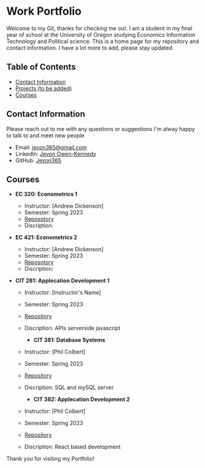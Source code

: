 # Work Portfolio

Welcome to my Git, thanks for checking me out. I am a student in my final year of school at the University of Oregon studying Economics Information Technology and Political science. This is a home page for my repository and contact information. I have a lot more to add, please stay updated. 

## Table of Contents
- [Contact Information](#contact-information)
- [Projects (to be added)](#projects)
- [Courses](#courses)


## Contact Information


Please reach out to me with any questions or suggestions I'm alway happy to talk to and meet new people

- Email: jevon365@gmail.com
- LinkedIn: [Jevon Owen-Kennedy](https://www.linkedin.com/in/jevon-owen-kennedy)
- GitHub: [Jevon365](https://github.com/jevon365)

<!--
## Projects

### Project 1: Project Name
Description: This project involved designing and implementing a web application for [describe project details].

[Link to Project 1 Repository](https://github.com/yourusername/project1)

### Project 2: Project Name
Description: In this project, I [briefly describe the project's scope and goals].

[Link to Project 2 Repository](https://github.com/yourusername/project2)
-->

## Courses

- **EC 320: Econometrics 1**
  - Instructor: [Andrew Dickenson]
  - Semester: Spring 2023
  - [Reposotory](https://github.com/jevon365/EC-320)
  - Discription:

  
- **EC 421: Econometrics 2**
  - Instructor: [Andrew Dickenson]
  - Semester: Spring 2023
  - [Reposotory](https://github.com/jevon365/EC-421)
  - Discription: 

- **CIT 281: Applecation Development 1**
  - Instructor: [Instructor's Name]
  - Semester: Spring 2023
  - [Repository](https://github.com/yourusername/course2)
  - Discription: APIs serverside javascript
 
    - **CIT 381: Database Systems**
  - Instructor: [Phil Colbert]
  - Semester: Spring 2023
  - [Repository](https://github.com/yourusername/course2)
  - Discription: SQL and mySQL server
 
    - **CIT 382: Applecation Development 2**
  - Instructor: [Phil Colbert]
  - Semester: Spring 2023
  - [Repository](https://github.com/yourusername/course2)
  - Discription:  React based development


Thank you for visiting my Portfolio!
